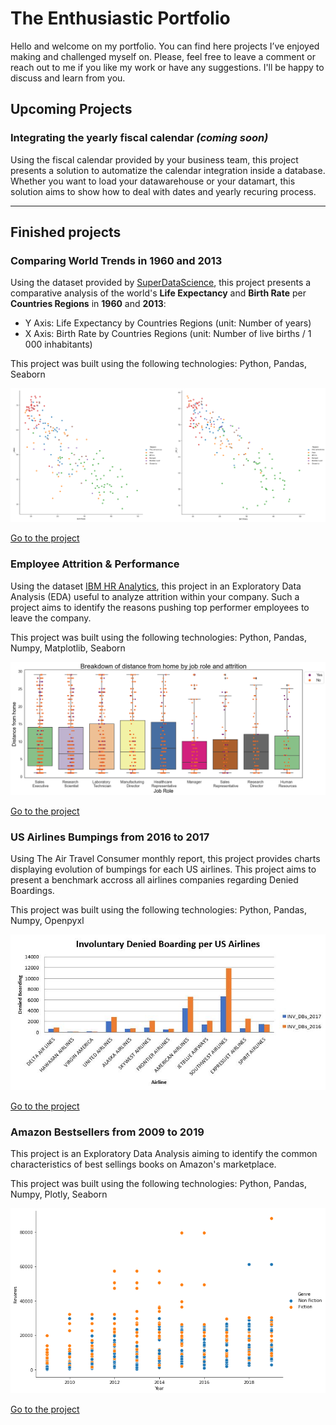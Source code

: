 # The Enthusiastic Portfolio
Hello and welcome on my portfolio. You can find here projects I’ve enjoyed making and challenged myself on. Please, feel free to leave a comment or reach out to me if you like my work or have any suggestions. I'll be happy to discuss and learn from you.  

## Upcoming Projects  

### Integrating the yearly fiscal calendar *(coming soon)*
Using the fiscal calendar provided by your business team, this project presents a solution to automatize the calendar integration inside a database. Whether you want to load your datawarehouse or your datamart, this solution aims to show how to deal with dates and yearly recuring process.


***

## Finished projects  
### Comparing World Trends in 1960 and 2013 
 
Using the dataset provided by [SuperDataScience](https://sds-platform-private.s3-us-east-2.amazonaws.com/uploads/P4-Section5-Homework-Challenge.pdf), this project presents a comparative analysis of the world's **Life Expectancy** and **Birth Rate** per **Countries Regions** in **1960** and **2013**: 
* Y Axis: Life Expectancy by Countries Regions (unit: Number of years)
* X Axis: Birth Rate by Countries Regions (unit: Number of live births / 1 000 inhabitants)

This project was built using the following technologies: Python, Pandas, Seaborn 

![](/images/graphs_1960_2013.png)  

[Go to the project](https://github.com/SandratraR/20Days_DataScience_2021/blob/master/WorldTrends_Homework.py)



### Employee Attrition & Performance
Using the dataset [IBM HR Analytics](https://www.kaggle.com/pavansubhasht/ibm-hr-analytics-attrition-dataset), this project in an Exploratory Data Analysis (EDA) useful to analyze attrition within your company. Such a project aims to identify the reasons pushing top performer employees to leave the company.

This project was built using the following technologies: Python, Pandas, Numpy, Matplotlib, Seaborn  

![](/images/Stripplot_Distance_JobRole.png)

[Go to the project](/Project_EDA_Employee_Attrition.md)

 

### US Airlines Bumpings from 2016 to 2017
Using The Air Travel Consumer monthly report, this project provides charts displaying evolution of bumpings for each US airlines. This project aims to present a benchmark accross all airlines companies regarding Denied Boardings. 

This project was built using the following technologies: Python, Pandas, Numpy, Openpyxl  

![](/images/bar_chart_denied_boarding.JPG)  

[Go to the project](/Project_Airlines_Bumpings.md)  



### Amazon Bestsellers from 2009 to 2019
This project is an Exploratory Data Analysis aiming to identify the common characteristics of best sellings books on Amazon's marketplace.

This project was built using the following technologies: Python, Pandas, Numpy, Plotly, Seaborn 

![](/images/p4_year_review_scatter.png)  

[Go to the project](/Project_Amazon_bestsellers.md)  

